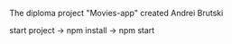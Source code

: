 The diploma project "Movies-app" created Andrei Brutski

start project
              -> npm install
                              -> npm start
